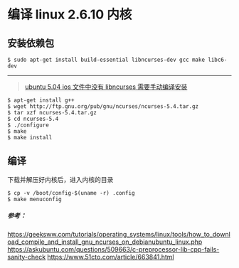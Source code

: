 编译 linux 2.6.10 内核
================================

## 安装依赖包
```
$ sudo apt-get install build-essential libncurses-dev gcc make libc6-dev
```
----------
> [ubuntu 5.04 ios 文件中没有 libncurses 需要手动编译安装](https://geeksww.com/tutorials/operating_systems/linux/tools/how_to_download_compile_and_install_gnu_ncurses_on_debianubuntu_linux.php)

```
$ apt-get install g++
$ wget http://ftp.gnu.org/pub/gnu/ncurses/ncurses-5.4.tar.gz
$ tar xzf ncurses-5.4.tar.gz
$ cd ncurses-5.4
$ ./configure 
$ make
$ make install
```

## 编译

下载并解压好内核后，进入内核的目录
```
$ cp -v /boot/config-$(uname -r) .config 
$ make menuconfig 
```




##### 参考：

https://geeksww.com/tutorials/operating_systems/linux/tools/how_to_download_compile_and_install_gnu_ncurses_on_debianubuntu_linux.php
https://askubuntu.com/questions/509663/c-preprocessor-lib-cpp-fails-sanity-check
https://www.51cto.com/article/663841.html

